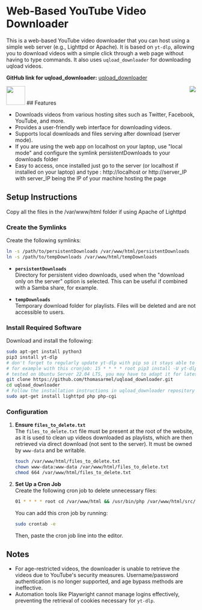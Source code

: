 # Web-Based YouTube Video Downloader

This is a web-based YouTube video downloader that you can host using a simple web server (e.g., Lighttpd or Apache). It is based on `yt-dlp`, allowing you to download videos with a simple click through a web page without having to type commands. It also uses `uqload_downloader` for downloading uqload videos.

**GitHub link for uqload_downloader:** [uqload_downloader](https://github.com/thomasarmel/uqload_downloader)

<img src="images/download.svg" width="50em">
<img align="right" style="padding-left: 3%" src="sitepreview/.gif">
## Features

- Downloads videos from various hosting sites such as Twitter, Facebook, YouTube, and more.
- Provides a user-friendly web interface for downloading videos.
- Supports local downloads and files serving after download (server mode).
- If you are using the web app on localhost on your laptop, use "local mode" and configure the symlink persistentDownloads to your downloads folder
- Easy to access, once installed just go to the server (or localhost if installed on your laptop) and type : http://localhost or http://server_IP
  with server_IP being the IP of your machine hosting the page

## Setup Instructions

Copy all the files in the /var/www/html folder if using Apache of Lighttpd

### Create the Symlinks

Create the following symlinks:

```bash
ln -s /path/to/persistentDownloads /var/www/html/persistentDownloads
ln -s /path/to/tempDownloads /var/www/html/tempDownloads
```

- **`persistentDownloads`**  
  Directory for persistent video downloads, used when the "download only on the server" option is selected. This can be useful if combined with a Samba share, for example.

- **`tempDownloads`**  
  Temporary download folder for playlists. Files will be deleted and are not accessible to users.

### Install Required Software

Download and install the following:

```bash
sudo apt-get install python3
pip3 install yt-dlp
# don't forget to regularly update yt-dlp with pip so it stays able to download videos if YouTube updates the site
# for example with this cronjob: 15 * * * * root pip3 install -U yt-dlp >/dev/null 2>&1
# tested on Ubuntu Server 22.04 LTS, you may have to adapt it for latest releases as venv are managed differently, as far as I know
git clone https://github.com/thomasarmel/uqload_downloader.git
cd uqload_downloader
# Follow the installation instructions in uqload_downloader repository
sudo apt-get install lighttpd php php-cgi
```

### Configuration

1. **Ensure `files_to_delete.txt`**  
   The `files_to_delete.txt` file must be present at the root of the website, as it is used to clean up videos downloaded as playlists, which are then retrieved via direct download (not sent to the server). It must be owned by `www-data` and be writable.

   ```bash
   touch /var/www/html/files_to_delete.txt
   chown www-data:www-data /var/www/html/files_to_delete.txt
   chmod 664 /var/www/html/files_to_delete.txt
   ```

2. **Set Up a Cron Job**  
   Create the following cron job to delete unnecessary files:

   ```bash
   01 * * * * root cd /var/www/html && /usr/bin/php /var/www/html/src/clean_old_files.php
   ```

   You can add this cron job by running:

   ```bash
   sudo crontab -e
   ```

   Then, paste the cron job line into the editor.

## Notes

- For age-restricted videos, the downloader is unable to retrieve the videos due to YouTube's security measures. Username/password authentication is no longer supported, and age bypass methods are ineffective.
- Automation tools like Playwright cannot manage logins effectively, preventing the retrieval of cookies necessary for `yt-dlp`.
